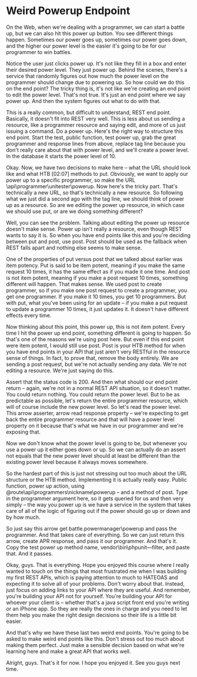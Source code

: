 # Weird Powerup Endpoint

On the Web, when we're dealing with a programmer, we can start a battle up, but we can also hit this power up button. You see different things happen. Sometimes our power goes up, sometimes our power goes down, and the higher our power level is the easier it's going to be for our programmer to win battles. 

Notice the user just clicks power up. It's not like they fill in a box and enter their desired power level. They just power up. Behind the scenes, there's a service that randomly figures out how much the power level on the programmer should change due to powering up. So how could we do this on the end point? The tricky thing is, it's not like we're creating an end point to edit the power level. That's not true. It's just an end point where we say power up. And then the system figures out what to do with that. 

This is a really common, but difficult to understand, REST end point. Basically, it doesn't fit into REST very well. This is less about us sending a resource, like a programmer resource and saying edit, and more of us just issuing a command. Do a power up. Here's the right way to structure this end point. Start the test, public function, test power up, grab the great programmer and response lines from above, replace tag line because you don't really care about that with power level, and we'll create a power level. In the database it starts the power level of 10. 

Okay. Now, we have two decisions to make here – what the URL should look like and what HTB [02:07] methods to put. Obviously, we want to apply our power up to a specific programmer, so make the URL \api\programmer\unitester\powerup. Now here's the tricky part. That's technically a new URL, so that's technically a new resource. So following what we just did a second ago with the tag line, we should think of power up as a resource. So are we editing the power up resource, in which case we should use put, or are we doing something different? 

Well, you can see the problem. Talking about editing the power up resource doesn't make sense. Power up isn't really a resource, even though REST wants to say it is. So when you have end points like this and you're deciding between put and post, use post. Post should be used as the fallback when REST falls apart and nothing else seems to make sense. 

One of the properties of put versus post that we talked about earlier was item potency. Put is said to be item potent, meaning if you make the same request 10 times, it has the same effect as if you made it one time. And post is not item potent, meaning if you make a post request 10 times, something different will happen. That makes sense. We used post to create programmer, so if you make one post request to create a programmer, you get one programmer. If you make it 10 times, you get 10 programmers. But with put, what you've been using for an update – if you make a put request to update a programmer 10 times, it just updates it. It doesn't have different effects every time. 

Now thinking about this point, this power up, this is not item potent. Every time I hit the power up end point, something different is going to happen. So that's one of the reasons we're using post here. But even if this end point were item potent, I would still use post. Post is your HTB method for when you have end points in your API that just aren't very RESTful in the resource sense of things. In fact, to prove that, remove the body entirely. We are sending a post request, but we're not actually sending any data. We're not editing a resource. We're just saying do this. 

Assert that the status code is 200. And then what should our end point return – again, we're not in a normal REST API situation, so it doesn't matter. You could return nothing. You could return the power level. But to be as predictable as possible, let's return the entire programmer resource, which will of course include the new power level. So let's read the power level. This arrow asserter, arrow read response property – we're expecting to get back the entire programmer resource and that will have a power level property on it because that's what we have in our programmer and we're exposing that. 

Now we don't know what the power level is going to be, but whenever you use a power up it either goes down or up. So we can actually do an assert not equals that the new power level should at least be different than the existing power level because it always moves somewhere. 

So the hardest part of this is just not stressing out too much about the URL structure or the HTB method. Implementing it is actually really easy. Public function, power up action, using @route\api\programmers\nickname\powerup – and a method of post. Type in the programmer argument here, so it gets queried for us and then very simply – the way you power up is we have a service in the system that takes care of all of the logic of figuring out if the power should go up or down and by how much. 

So just say this arrow get battle.powermanager\powerup and pass the programmer. And that takes care of everything. So we can just return this arrow, create APR response, and pass it our programmer. And that's it. Copy the test power up method name, vendor\bin\phpunit—filter, and paste that. And it passes. 

Okay, guys. That is everything. Hope you enjoyed this course where I really wanted to touch on the things that most frustrated me when I was building my first REST APIs, which is paying attention to much to HATEOAS and expecting it to solve all of your problems. Don't worry about that. Instead, just focus on adding links to your API where they are useful. And remember, you're building your API not for yourself. You're building your API for whoever your client is – whether that's a java script front end you're writing or an iPhone app. So they are really the ones in charge and you need to let them help you make the right design decisions so their life is a little bit easier. 

And that's why we have these last two weird end points. You're going to be asked to make weird end points like this. Don't stress out too much about making them perfect. Just make a sensible decision based on what we're learning here and make a great API that works well. 

Alright, guys. That's it for now. I hope you enjoyed it. See you guys next time. 
